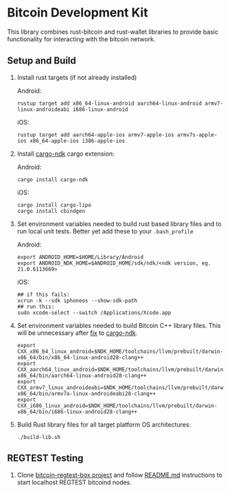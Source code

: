 Bitcoin Development Kit
=======================

This library combines rust-bitcoin and rust-wallet libraries to provide basic functionality for interacting with the 
bitcoin network.

## Setup and Build

1. Install rust targets (if not already installed)
   
   Android: 
      ```
      rustup target add x86_64-linux-android aarch64-linux-android armv7-linux-androideabi i686-linux-android
      ```
      
      iOS:
      ```
      rustup target add aarch64-apple-ios armv7-apple-ios armv7s-apple-ios x86_64-apple-ios i386-apple-ios
      ```
   
3. Install [cargo-ndk](https://docs.rs/crate/cargo-ndk/0.6.1) cargo extension:
   
   Android:
   ```
   cargo install cargo-ndk
   ```

   iOS:
   ```
   cargo install cargo-lipo
   cargo install cbindgen
   ```

1. Set environment variables needed to build rust based library files and
   to run local unit tests. Better yet add these to your `.bash_profile`

    Android:
    ```
    export ANDROID_HOME=$HOME/Library/Android
    export ANDROID_NDK_HOME=$ANDROID_HOME/sdk/ndk/<ndk version, eg. 21.0.6113669>
    ```

    iOS:
    ```
    ## if this fails:
    xcrun -k --sdk iphoneos --show-sdk-path
    ## run this:
    sudo xcode-select --switch /Applications/Xcode.app
    ```

1. Set environment variables needed to build Bitcoin C++ library files. This will be unnecessary after [fix](https://github.com/bbqsrc/cargo-ndk/pull/7) to [cargo-ndk](https://docs.rs/crate/cargo-ndk/0.6.1).

    ```
    export CXX_x86_64_linux_android=$NDK_HOME/toolchains/llvm/prebuilt/darwin-x86_64/bin/x86_64-linux-android28-clang++
    export CXX_aarch64_linux_android=$NDK_HOME/toolchains/llvm/prebuilt/darwin-x86_64/bin/aarch64-linux-android28-clang++
    export CXX_armv7_linux_androideabi=$NDK_HOME/toolchains/llvm/prebuilt/darwin-x86_64/bin/armv7a-linux-androideabi28-clang++
    export CXX_i686_linux_android=$NDK_HOME/toolchains/llvm/prebuilt/darwin-x86_64/bin/i686-linux-android28-clang++
    ```

1. Build Rust library files for all target platform OS architectures:
    
   ```
   ./build-lib.sh
   ```
   
## REGTEST Testing

1. Clone [bitcoin-regtest-box project](https://github.com/bitcoindevkit/bitcoin-regtest-box) and follow
   [README.md](https://github.com/bitcoindevkit/bitcoin-regtest-box/blob/master/README.md) instructions to start 
   localhost REGTEST bitcoind nodes.